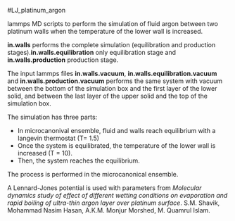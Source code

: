 #LJ_platinum_argon

lammps MD scripts to perform the simulation of fluid argon between two platinum walls when the temperature of the lower wall is increased.


__in.walls__ performs the complete simulation (equilibration and production stages).__in.walls.equilibration__ only equilibration stage and __in.walls.production__ production stage.  

The input lammps files __in.walls.vacuum__, __in.walls.equilibration.vacuum__ and __in.walls.production.vacuum__ performs the same system with vacuum between the bottom of the simulation box and the first layer of the lower solid, and between the last layer of the upper solid and the top of the simulation box.  

The simulation has three parts: 
- In microcanonival ensemble, fluid and walls reach equilibrium with a langevin thermostat (T= 1.5)
- Once the system is equilibrated, the temperature of the lower wall is increased (T = 10). 
- Then, the system reaches the equilibrium. 

The process is performed in the microcanonical ensemble. 

A Lennard-Jones potential is used with parameters from _Molecular dynamics study of effect of different wetting conditions on evaporation and rapid boiling of ultra-thin argon layer over platinum surface_. S.M. Shavik, Mohammad Nasim Hasan, A.K.M. Monjur Morshed, M. Quamrul Islam.
 
